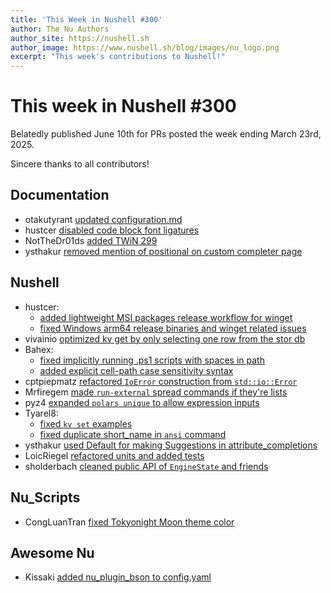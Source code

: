 ```yaml
---
title: 'This Week in Nushell #300'
author: The Nu Authors
author_site: https://nushell.sh
author_image: https://www.nushell.sh/blog/images/nu_logo.png
excerpt: "This week's contributions to Nushell!"
---
```


# This week in Nushell #300

Belatedly published June 10th for PRs posted the week ending March 23rd, 2025.

Sincere thanks to all contributors!

## Documentation

- otakutyrant [updated configuration.md](https://github.com/nushell/nushell.github.io/pull/1923)
- hustcer [disabled code block font ligatures](https://github.com/nushell/nushell.github.io/pull/1922)
- NotTheDr01ds [added TWiN 299](https://github.com/nushell/nushell.github.io/pull/1920)
- ysthakur [removed mention of positional on custom completer page](https://github.com/nushell/nushell.github.io/pull/1897)

## Nushell

- hustcer:
  - [added lightweight MSI packages release workflow for winget](https://github.com/nushell/nushell/pull/15800)
  - [fixed Windows arm64 release binaries and winget related issues](https://github.com/nushell/nushell/pull/15690)
- vivainio [optimized kv get by only selecting one row from the stor db](https://github.com/nushell/nushell/pull/15792)
- Bahex:
  - [fixed implicitly running .ps1 scripts with spaces in path](https://github.com/nushell/nushell/pull/15781)
  - [added explicit cell-path case sensitivity syntax](https://github.com/nushell/nushell/pull/15692)
- cptpiepmatz [refactored `IoError` construction from `std::io::Error`](https://github.com/nushell/nushell/pull/15777)
- Mrfiregem [made `run-external` spread commands if they're lists](https://github.com/nushell/nushell/pull/15776)
- pyz4 [expanded `polars unique` to allow expression inputs](https://github.com/nushell/nushell/pull/15771)
- Tyarel8:
  - [fixed `kv set` examples](https://github.com/nushell/nushell/pull/15769)
  - [fixed duplicate short_name in `ansi` command](https://github.com/nushell/nushell/pull/15767)
- ysthakur [used Default for making Suggestions in attribute_completions](https://github.com/nushell/nushell/pull/15764)
- LoicRiegel [refactored units and added tests](https://github.com/nushell/nushell/pull/15746)
- sholderbach [cleaned public API of `EngineState` and friends](https://github.com/nushell/nushell/pull/15636)

## Nu_Scripts

- CongLuanTran [fixed Tokyonight Moon theme color](https://github.com/nushell/nu_scripts/pull/1125)

## Awesome Nu

- Kissaki [added nu_plugin_bson to config.yaml](https://github.com/nushell/awesome-nu/pull/123)
